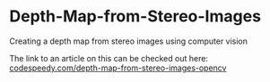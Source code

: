 # Depth-Map-from-Stereo-Images
Creating a depth map from stereo images using computer vision

The link to an article on this can be checked out here: [codespeedy.com/depth-map-from-stereo-images-opencv](https://www.codespeedy.com/depth-map-from-stereo-images-opencv-python/)
